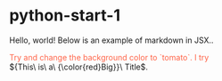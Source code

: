 # python-start-1
Hello, world!
Below is an example of markdown in JSX..

<div style="color:tomato;">
  Try and change the background color to `tomato`.
  I try
</div>
${This\ is\ a\ {\color{red}Big}}\ Title$.

